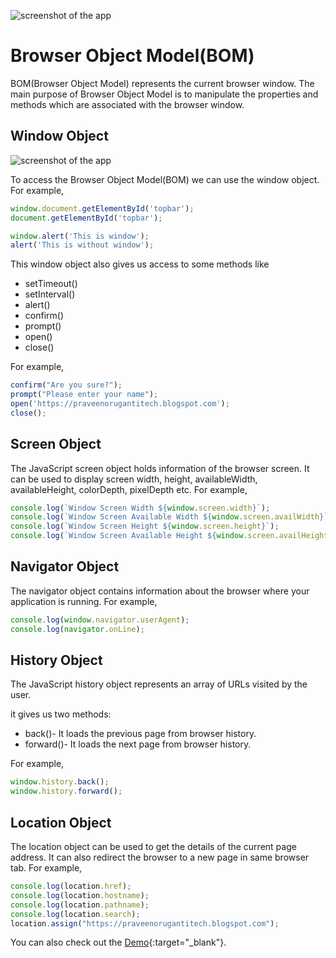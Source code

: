 ![screenshot of the app](https://raw.githubusercontent.com/praveenorugantitech/praveenorugantitech-express-js/master/tech.PNG)


# Browser Object Model(BOM)

BOM(Browser Object Model) represents the current browser window. The main purpose of Browser Object Model is to manipulate the properties and methods which are associated with the browser window.

## Window Object

![screenshot of the app](https://raw.githubusercontent.com/praveenorugantitech/praveenorugantitech-javascript/master/images/BOM.PNG)

To access the Browser Object Model(BOM) we can use the window object.
For example,

```javascript
window.document.getElementById('topbar');
document.getElementById('topbar');

window.alert('This is window');
alert('This is without window');

```
This window object also gives us access to some methods like

- setTimeout()
- setInterval()
- alert()
- confirm()
- prompt()
- open()
- close()

For example,

```javascript
confirm("Are you sure?");
prompt("Please enter your name");
open('https://praveenorugantitech.blogspot.com');
close();
```
## Screen Object
The JavaScript screen object holds information of the browser screen. It can be used to display screen width, height, availableWidth, availableHeight, colorDepth, pixelDepth etc.
For example,
```javascript
console.log(`Window Screen Width ${window.screen.width}`);
console.log(`Window Screen Available Width ${window.screen.availWidth}`);
console.log(`Window Screen Height ${window.screen.height}`);
console.log(`Window Screen Available Height ${window.screen.availHeight}`);
```
## Navigator Object
The navigator object contains information about the browser where your application is running.
For example,
```javascript
console.log(window.navigator.userAgent);
console.log(navigator.onLine);
```

## History Object
The JavaScript history object represents an array of URLs visited by the user.

it gives us two methods:
- back()- It loads the previous page from browser history.
- forward()- It loads the next page from browser history.

For example,
```javascript
window.history.back();
window.history.forward();
```

## Location Object
The location object can be used to get the details of the current page address. It can also redirect the browser to a new page in same browser tab.
For example,
```javascript
console.log(location.href);
console.log(location.hostname);
console.log(location.pathname);
console.log(location.search);
location.assign("https://praveenorugantitech.blogspot.com");
```
You can also check out the [Demo](https://praveenorugantitech.github.io/praveenorugantitech-javascript/9_Browser%20Object%20Model(BOM)/Demo){:target="_blank"}.

